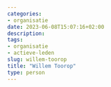 ```yaml
---
categories:
- organisatie
date: 2023-06-08T15:07:16+02:00
description:
tags:
- organisatie
- actieve-leden
slug: willem-toorop
title: "Willem Toorop"
type: person
---
```


